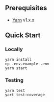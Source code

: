 ## Prerequisites

- [Yarn](https://yarnpkg.com/en/docs/install) v1.x.x

## Quick Start

### Locally

```
yarn install
cp .env.example .env
yarn start
```

### Testing

```
yarn test
yart test:coverage
```
